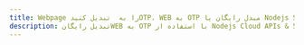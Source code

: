 ---title: Webpage را به  تبدیل کنیدOTP، WEB به OTP مبدل رایگان یا Nodejs SDKdescription: تبدیل رایگانWEB به OTP با استفاده از Nodejs Cloud APIs & SDK همچنین اسناد PDF را در Cloud ایجاد، ویرایش و رندر کنید.---